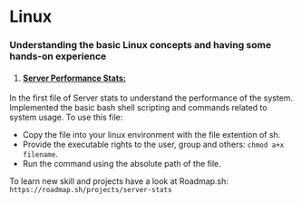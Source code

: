 # Linux
<h3>Understanding the basic Linux concepts and having some hands-on experience</h3>

1. <h4><u>Server Performance Stats:</u></h4> 
In the first file of Server stats to understand the performance of the system. Implemented the basic bash shell scripting and commands related to system usage. To use this file:
   - Copy the file into your linux environment with the file extention of sh.
   - Provide the executable rights to the user, group and others: `chmod a+x filename`.
   - Run the command using the absolute path of the file. 


To learn new skill and projects have a look at Roadmap.sh: `https://roadmap.sh/projects/server-stats`
